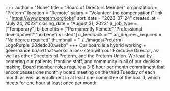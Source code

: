 +++
author = "None"
title = "Board of Directors Member"
organization = "Preterm"
location = "Remote"
salary = "Volunteer (no compensation)"
link = "https://www.preterm.org/jobs"
sort_date = "2023-07-24"
created_at = "July 24, 2023"
closing_date = "August 31, 2023"
a_job_type = ["Temporary"]
b_benefits = ["Permanently Remote","Professional development","no benefits listed"]
c_feedback = ""
aa_degrees_required = "No degree required"
thumbnail = "../../images/Preterm-LogoPurple_20dedc30.webp"
+++
Our board is a hybrid working + governance board that works in lock-step with our Executive Director, as well as other Directors of Preterm, and the Preterm Union. We lead by centering our patients, frontline staff, and community in all of our decision-making.  Board member roles require a 3-8 hour per month commitment that encompasses one monthly board meeting on the third Tuesday of each month as well as enrollment in at least one committee of the board, which meets for one hour at least once per month. 